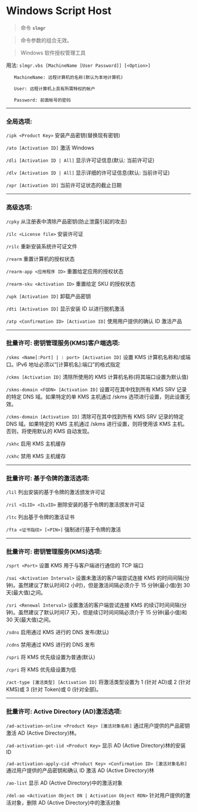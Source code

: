 # Windows Script Host

> 命令  **`slmgr`** 

> 命令参数的组合无效。

> Windows 软件授权管理工具

用法: `slmgr.vbs [MachineName [User Password]] [<Option>]`

       MachineName: 远程计算机的名称(默认为本地计算机)

       User: 远程计算机上具有所需特权的帐户

       Password: 前面帐号的密码

----------

### 全局选项:

`/ipk <Product Key>`    安装产品密钥(替换现有密钥)

`/ato [Activation ID]`  激活 Windows 

`/dli [Activation ID | All]`    显示许可证信息(默认: 当前许可证)

`/dlv [Activation ID | All]`    显示详细的许可证信息(默认: 当前许可证)

`/xpr [Activation ID]`  当前许可证状态的截止日期

----------

### 高级选项:

`/cpky` 从注册表中清除产品密钥(防止泄露引起的攻击)

`/ilc <License file>`   安装许可证

`/rilc` 重新安装系统许可证文件

`/rearm`    重置计算机的授权状态

`/rearm-app <应用程序 ID>`  重置给定应用的授权状态

`/rearm-sku <Activation ID>`    重置给定 SKU 的授权状态

`/upk [Activation ID]`  卸载产品密钥

`/dti [Activation ID]`  显示安装 ID 以进行脱机激活

`/atp <Confirmation ID> [Activation ID]`    使用用户提供的确认 ID 激活产品

----------

### 批量许可: 密钥管理服务(KMS)客户端选项:

`/skms <Name[:Port] | : port> [Activation ID]`  设置 KMS 计算机名称和/或端口。IPv6 地址必须以“[计算机名]:端口”的格式指定

`/ckms [Activation ID]` 清除所使用的 KMS 计算机名称(将其端口设置为默认值)

`/skms-domain <FQDN> [Activation ID]`   设置可在其中找到所有 KMS SRV 记录的特定 DNS 域。如果特定的单 KMS 主机通过 /skms 选项进行设置，则此设置无效。

`/ckms-domain [Activation ID]`  清除可在其中找到所有 KMS SRV 记录的特定 DNS 域。如果特定的 KMS 主机通过 /skms 进行设置，则将使用该 KMS 主机。否则，将使用默认的 KMS 自动发现。

`/skhc` 启用 KMS 主机缓存

`/ckhc` 禁用 KMS 主机缓存

----------

### 批量许可: 基于令牌的激活选项:

`/lil`  列出安装的基于令牌的激活颁发许可证

`/ril <ILID> <ILvID>`   删除安装的基于令牌的激活颁发许可证

`/ltc`  列出基于令牌的激活证书

`/fta <证书指纹> [<PIN>]`   强制进行基于令牌的激活

----------

### 批量许可: 密钥管理服务(KMS)选项:

`/sprt <Port>`  设置 KMS 用于与客户端进行通信的 TCP 端口

`/sai <Activation Interval>`    设置未激活的客户端尝试连接 KMS 的时间间隔(分钟)。虽然建议了默认时间(2 小时)，但是激活间隔必须介于 15 分钟(最小值)到 30 天(最大值)之间。

`/sri <Renewal Interval>`   设置激活的客户端尝试连接 KMS 的续订时间间隔(分钟)。虽然建议了默认时间(7 天)，但是续订时间间隔必须介于 15 分钟(最小值)和 30 天(最大值)之间。

`/sdns` 启用通过 KMS 进行的 DNS 发布(默认)

`/cdns` 禁用通过 KMS 进行的 DNS 发布

`/spri` 将 KMS 优先级设置为普通(默认)

`/cpri` 将 KMS 优先级设置为低

`/act-type [激活类型] [Activation ID]`  将激活类型设置为 1 (针对 AD)或 2 (针对 KMS)或 3 (针对 Token)或 0 (针对全部)。

----------

### 批量许可: Active Directory (AD)激活选项:

`/ad-activation-online <Product Key> [激活对象名称]`    通过用户提供的产品密钥激活 AD (Active Directory)林。

`/ad-activation-get-iid <Product Key>`  显示 AD (Active Directory)林的安装 ID

`/ad-activation-apply-cid <Product Key> <Confirmation ID> [激活对象名称]`   通过用户提供的产品密钥和确认 ID 激活 AD (Active Directory)林

`/ao-list`  显示 AD (Active Directory)中的激活对象

`/del-ao <Activation Object DN | Activation Object RDN>`    针对用户提供的激活对象，删除 AD (Active Directory)中的激活对象